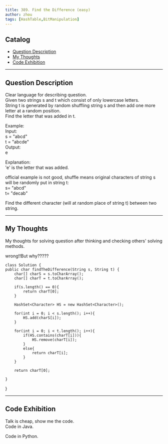 ```yaml
---
title: 389. Find the Difference (easy)                
author: zhou      
tags: [HashTable,BitManipulation]          
---
```


       

## Catalog  
+ [Question Description](#partI)
+ [My Thoughts](#partII)
+ [Code Exhibition](#partIII)

----------------------------------

## Question Description
Clear language for describing question.    
Given two strings s and t which consist of only lowercase letters.     
String t is generated by random shuffling string s and then add one more letter at a random position.     
Find the letter that was added in t.     

Example:    
Input:    
s = "abcd"   
t = "abcde"   
Output:   
e  

Explanation:   
'e' is the letter that was added.   

official example is not good, shuffle means original characters of string s will be randomly put in string t:   
s= "abcd"   
t= "decab"    

Find the different character (will at random place of string t) between two string.      


----------------------------------

## My Thoughts
My thoughts for solving question after thinking and checking others' solving methods.        


wrong!!But why?????

    class Solution {
    public char findTheDifference(String s, String t) {
        char[] charS = s.toCharArray();
        char[] charT = t.toCharArray();
        
        if(s.length() == 0){
            return charT[0];
        }
        
        HashSet<Character> HS = new HashSet<Character>();
        
        for(int i = 0; i < s.length(); i++){
            HS.add(charS[i]);
        }
        
        for(int i = 0; i < t.length(); i++){
            if(HS.contains(charT[i])){
                HS.remove(charT[i]);
            }
            else{
                return charT[i];
            }
        }
        
        return charT[0];
        
    }
}






----------------------------------

## Code Exhibition
Talk is cheap, show me the code.    
Code in Java.     



Code in Python.   



